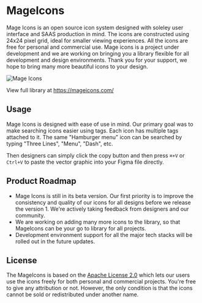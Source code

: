 # MageIcons  
  
Mage Icons is an open source icon system designed with soleley user interface and SAAS production in mind. The icons are constructed using 24x24 pixel grid, ideal for smaller viewing experiences. All the icons are free for personal and commercial use. Mage icons is a project under development and we are working on bringing you a library flexible for all development and design environments. Thank you for your support, we hope to bring many more beautiful icons to your design.  

![Mage Icons](https://lh3.googleusercontent.com/u/0/drive-viewer/AFGJ81rTfsOyUZcGuZ-nV4_bz2GOVjQC3y9Ss379Ui91PXeXTxHGUusOkkHLvzdKsv7jBUi6huA0VFcsI48yCbT7BtTCW916yQ=w2560-h1321)
  
View full library at https://mageicons.com/  
  
## Usage  
  
Mage Icons is designed with ease of use in mind. Our primary goal was to make searching icons easier using tags. Each icon has multiple tags attached to it. The same "Hamburger menu" icon can be searched by typing "Three Lines", "Menu", "Dash", etc.  
  
Then designers can simply click the copy button and then press `⌘+V` or `Ctrl+V` to paste the vector graphic into your Figma file directly.
  
## Product Roadmap
  
 - Mage Icons is still in its beta version. Our first priority is to improve the consistency and quality of our icons for all designs before we release the version 1. We're actively taking feedback from designers and our community.
- We are working on adding many more icons to the library, so that MageIcons can be your go to library for all projects.  
- Development environment support for all the major tech stacks will be rolled out in the future updates.  
  
## License  
  
The MageIcons is based on the [Apache License 2.0](https://www.apache.org/licenses/LICENSE-2.0.txt) which lets our users use the icons freely for both personal and commercial projects. You're free to give any attribution or not. However, the only condition is that the icons cannot be sold or redistributed under another name.